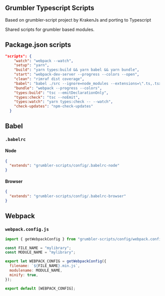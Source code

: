 ## Grumbler Typescript Scripts

Based on grumbler-script project by KrakenJs and porting to Typescript

Shared scripts for grumbler based modules.

## Package.json scripts

```json
"scripts": {
    "watch": "webpack --watch",
    "setup": "yarn",
    "build": "yarn types:build && yarn babel && yarn bundle",
    "start": "webpack-dev-server --progress --colors --open",
    "clean": "rimraf dist coverage",
    "babel": "babel ./src --ignore=node_modules --extensions=\".ts,.tsx\" --out-dir ./config",
    "bundle": "webpack --progress --colors",
    "types:build": "tsc --emitDeclarationOnly",
    "types:check": "tsc --noEmit",
    "types:watch": "yarn types:check -- --watch",
    "check-updates": "npm-check-updates"
  }
```

## Babel

### `.babelrc`

#### Node

```json
{
  "extends": "grumbler-scripts/config/.babelrc-node"
}
```

#### Browser

```json
{
  "extends": "grumbler-scripts/config/.babelrc-browser"
}
```

## Webpack

### `webpack.config.js`

```javascript
import { getWebpackConfig } from "grumbler-scripts/config/webpack.config";

const FILE_NAME = "mylibrary";
const MODULE_NAME = "mylibrary";

export let WEBPACK_CONFIG = getWebpackConfig({
  filename: `${FILE_NAME}.min.js`,
  modulename: MODULE_NAME,
  minify: true,
});

export default [WEBPACK_CONFIG];
```
